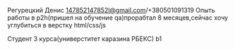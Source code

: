 Регурецкий Денис 
147852147852l@gmail.com/+380501091319
Опыть работы в p2h(пришел на обучение qa)прорабтал 8 месяцев,сейчас хочу углубиться в верстку
html/css/js


Студент 3 курса(универститет каразина РБЕКС)
b1
